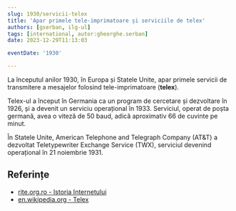 ```yaml
---
slug: 1930/servicii-telex
title: 'Apar primele tele-imprimatoare și serviciile de telex'
authors: [gserban, ilg-ul]
tags: [international, autor:gheorghe.serban]
date: 2023-12-29T11:13:03

eventDate: '1930'

---
```


La începutul anilor 1930, în Europa și Statele Unite,
apar primele servicii de transmitere a
mesajelor folosind tele-imprimatoare (**telex**).

<!-- truncate -->

Telex-ul a început în Germania ca un program de cercetare și
dezvoltare în 1926, și a devenit un serviciu
operațional în 1933. Serviciul, operat de poșta germană, avea o
viteză de 50 baud, adică aproximativ 66 de cuvinte pe minut.

În Statele Unite, American Telephone and Telegraph Company (AT&T)
a dezvoltat Teletypewriter Exchange Service (TWX),
serviciul devenind operațional în 21 noiembrie 1931.

## Referințe

- [rite.org.ro - Istoria Internetului](https://rite.org.ro/istoria-internetului/)
- [en.wikipedia.org - Telex](https://en.wikipedia.org/wiki/Telex)
